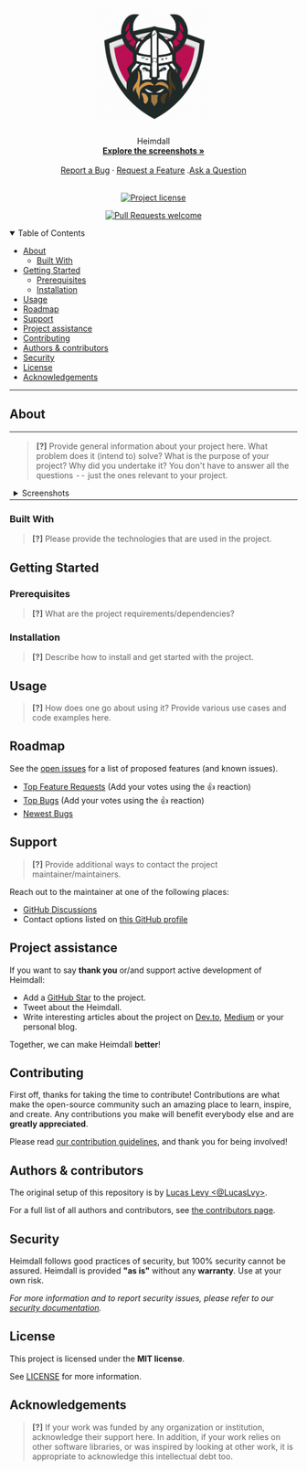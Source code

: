 <h1 align="center">
  <a href="https://github.com/starknet-exploration/heimdall">
    <img src="docs/images/heimdall.png" height="200">
  </a>
</h1>

<div align="center">
  Heimdall
  <br />
  <a href="#about"><strong>Explore the screenshots »</strong></a>
  <br />
  <br />
  <a href="https://github.com/starknet-exploration/heimdall/issues/new?assignees=&labels=bug&template=01_BUG_REPORT.md&title=bug%3A+">Report a Bug</a>
  ·
  <a href="https://github.com/starknet-exploration/heimdall/issues/new?assignees=&labels=enhancement&template=02_FEATURE_REQUEST.md&title=feat%3A+">Request a Feature</a>
  .<a href="https://github.com/starknet-exploration/heimdall/discussions">Ask a Question</a>
</div>

<div align="center">
<br />

[![Project license](https://img.shields.io/github/license/starknet-exploration/heimdall.svg?style=flat-square)](LICENSE)

[![Pull Requests welcome](https://img.shields.io/badge/PRs-welcome-ff69b4.svg?style=flat-square)](https://github.com/starknet-exploration/heimdall/issues?q=is%3Aissue+is%3Aopen+label%3A%22help+wanted%22)

</div>

<details open="open">
<summary>Table of Contents</summary>

- [About](#about)
  - [Built With](#built-with)
- [Getting Started](#getting-started)
  - [Prerequisites](#prerequisites)
  - [Installation](#installation)
- [Usage](#usage)
- [Roadmap](#roadmap)
- [Support](#support)
- [Project assistance](#project-assistance)
- [Contributing](#contributing)
- [Authors \& contributors](#authors--contributors)
- [Security](#security)
- [License](#license)
- [Acknowledgements](#acknowledgements)

</details>

---

## About

<table><tr><td>

> **[?]**
> Provide general information about your project here.
> What problem does it (intend to) solve?
> What is the purpose of your project?
> Why did you undertake it?
> You don't have to answer all the questions -- just the ones relevant to your project.

<details>
<summary>Screenshots</summary>
<br>

> **[?]**
> Please provide your screenshots here.

|                               Home Page                               |                               Login Page                               |
| :-------------------------------------------------------------------: | :--------------------------------------------------------------------: |
| <img src="docs/images/screenshot.png" title="Home Page" width="100%"> | <img src="docs/images/screenshot.png" title="Login Page" width="100%"> |

</details>

</td></tr></table>

### Built With

> **[?]**
> Please provide the technologies that are used in the project.

## Getting Started

### Prerequisites

> **[?]**
> What are the project requirements/dependencies?

### Installation

> **[?]**
> Describe how to install and get started with the project.

## Usage

> **[?]**
> How does one go about using it?
> Provide various use cases and code examples here.

## Roadmap

See the [open issues](https://github.com/starknet-exploration/heimdall/issues) for a list of proposed features (and known issues).

- [Top Feature Requests](https://github.com/starknet-exploration/heimdall/issues?q=label%3Aenhancement+is%3Aopen+sort%3Areactions-%2B1-desc) (Add your votes using the 👍 reaction)
- [Top Bugs](https://github.com/starknet-exploration/heimdall/issues?q=is%3Aissue+is%3Aopen+label%3Abug+sort%3Areactions-%2B1-desc) (Add your votes using the 👍 reaction)
- [Newest Bugs](https://github.com/starknet-exploration/heimdall/issues?q=is%3Aopen+is%3Aissue+label%3Abug)

## Support

> **[?]**
> Provide additional ways to contact the project maintainer/maintainers.

Reach out to the maintainer at one of the following places:

- [GitHub Discussions](https://github.com/starknet-exploration/heimdall/discussions)
- Contact options listed on [this GitHub profile](https://github.com/starknet-exploration)

## Project assistance

If you want to say **thank you** or/and support active development of Heimdall:

- Add a [GitHub Star](https://github.com/starknet-exploration/heimdall) to the project.
- Tweet about the Heimdall.
- Write interesting articles about the project on [Dev.to](https://dev.to/), [Medium](https://medium.com/) or your personal blog.

Together, we can make Heimdall **better**!

## Contributing

First off, thanks for taking the time to contribute! Contributions are what make the open-source community such an amazing place to learn, inspire, and create. Any contributions you make will benefit everybody else and are **greatly appreciated**.

Please read [our contribution guidelines](docs/CONTRIBUTING.md), and thank you for being involved!

## Authors & contributors

The original setup of this repository is by [Lucas Levy <@LucasLvy>](https://github.com/starknet-exploration).

For a full list of all authors and contributors, see [the contributors page](https://github.com/starknet-exploration/heimdall/contributors).

## Security

Heimdall follows good practices of security, but 100% security cannot be assured.
Heimdall is provided **"as is"** without any **warranty**. Use at your own risk.

_For more information and to report security issues, please refer to our [security documentation](docs/SECURITY.md)._

## License

This project is licensed under the **MIT license**.

See [LICENSE](LICENSE) for more information.

## Acknowledgements

> **[?]**
> If your work was funded by any organization or institution, acknowledge their support here.
> In addition, if your work relies on other software libraries, or was inspired by looking at other work, it is appropriate to acknowledge this intellectual debt too.
